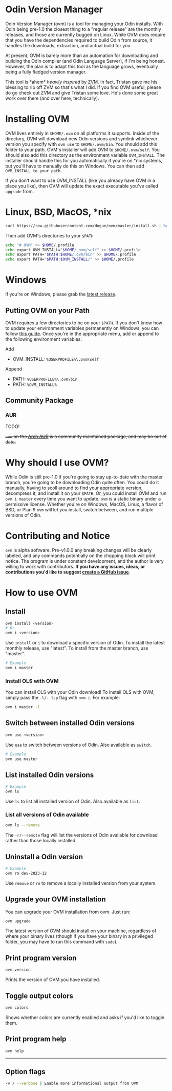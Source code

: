 # Odin Version Manager

Odin Version Manager (ovm) is a tool for managing your Odin installs. With Odin
being pre-1.0 the closest thing to a "regular release" are the monthly releases,
and those are currently bugged on Linux. While OVM does require that you have
the dependencies required to build Odin from source, it handles the downloads,
extraction, and actual build for you.

At present, OVM is barely more than an automation for downloading and building
the Odin compiler (and Odin Language Server), if I'm being honest. However, the
plan is to adapt this tool as the language grows, eventually being a fully fledged
version manager.

This tool is \*ahem\* *heavily inspired* by [ZVM](https://github.com/tristanisham/zvm).
In fact, Tristan gave me his blessing to rip off ZVM so that's what I did. If you
find OVM useful, please do go check out ZVM and give Tristan some love. He's done
some great work over there (and over here, technically).

# Installing OVM

OVM lives entirely in `$HOME/.ovm` on all platforms it supports. Inside of the
directory, OVM will download new Odin versions and symlink whichever version you
specify with `ovm use` to `$HOME/.ovm/bin`. You should add this folder to your
path. OVM's installer will add OVM to `$HOME/.ovm/self`. You should also add this
directory as the environment variable `OVM_INSTALL`. The installer should handle
this for you automatically if you're on *nix systems, but you'll have to manually
do this on Windows. You can then add `OVM_INSTALL to your path.`

If you don't want to use OVM_INSTALL (like you already have OVM in a place you
like), then OVM will update the exact executable you've called `upgrade` from.

# Linux, BSD, MacOS, *nix

```sh
curl https://raw.githubusercontent.com/dogue/ovm/master/install.sh | bash
```

Then add OVM's directories to your `$PATH`

```sh
echo "# OVM" >> $HOME/.profile
echo export OVM_INSTALL="$HOME/.ovm/self" >> $HOME/.profile
echo export PATH="$PATH:$HOME/.ovm/bin" >> $HOME/.profile
echo export PATH="$PATH:$OVM_INSTALL/" >> $HOME/.profile
```

# Windows

If you're on Windows, please grab the
[latest release](https://github.com/dogue/ovm/releases/latest).

## Putting OVM on your Path

OVM requires a few directories to be on your `$PATH`. If you don't know how to
update your environment variables permanently on Windows, you can follow
[this guide](https://www.computerhope.com/issues/ch000549.htm). Once you're in
the appropriate menu, add or append to the following environment variables:

Add

- OVM_INSTALL: `%USERPROFILE%\.ovm\self`

Append

- PATH: `%USERPROFILE%\.ovm\bin`
- PATH: `%OVM_INSTALL%`

## Community Package

### AUR

TODO!

~~`ovm` on the [Arch AUR](https://aur.archlinux.org/packages/ovm) is a community
maintained package, and may be out of date.~~

# Why should I use OVM?

While Odin is still pre-1.0 if you're going to stay up-to-date with the master
branch, you're going to be downloading Odin quite often. You could do it
manually, having to scoll around to find your appropriate version, decompress
it, and install it on your `$PATH`. Or, you could install OVM and run
`ovm i master` every time you want to update. `ovm` is a static binary under a
permissive license. Whether you're on Windows, MacOS, Linux, a flavor of BSD,
or Plan 9 `ovm` will let you install, switch between, and run multiple versions of Odin.

# Contributing and Notice

`ovm` is alpha software. Pre-v1.0.0 any breaking changes will be clearly
labeled, and any commands potentially on the chopping block will print notice.
The program is under constant development, and the author is very willing to
work with contributors. **If you have any issues, ideas, or contributions you'd
like to suggest
[create a GitHub issue](https://github.com/dogue/ovm/issues/new/choose)**.

# How to use OVM

## Install

```sh
ovm install <version> 
# Or
ovm i <version>
```

Use `install` or `i` to download a specific version of Odin. To install the
latest monthly release, use "latest". To install from the master branch, use
"master". 

```sh
# Example
ovm i master
```

### Install OLS with OVM
 You can install OLS with your Odin download! To install OLS with OVM, simply pass the `-l/--lsp` flag with `ovm i`. For example:
```sh
ovm i master -l
```

## Switch between installed Odin versions

```sh
ovm use <version>
```

Use `use` to switch between versions of Odin.
Also available as `switch`.

```sh
# Example
ovm use master
```

## List installed Odin versions

```sh
# Example
ovm ls
```

Use `ls` to list all installed version of Odin.
Also available as `list`.

### List all versions of Odin available
```sh
ovm ls --remote
```
The `-r/--remote` flag will list the versions of Odin available for download rather than those locally installed.

## Uninstall a Odin version

```sh
# Example
ovm rm dev-2023-12
```

Use `remove` or `rm` to remove a locally installed version from your system.

## Upgrade your OVM installation

You can upgrade your OVM installation from ovm.
Just run:

```sh
ovm upgrade
```

The latest version of OVM should install on your machine, regardless of where
your binary lives (though if you have your binary in a privileged folder, you
may have to run this command with `sudo`).

## Print program version

```sh
ovm version
```

Prints the version of OVM you have installed.

## Toggle output colors

```sh
ovm colors
```

Shows whether colors are currently enabled and asks if you'd like to toggle them.

## Print program help

```sh
ovm help

```

<hr>

## Option flags

```sh
-v / --verbose | Enable more informational output from OVM
```
